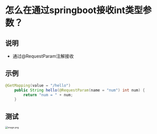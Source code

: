 # 怎么在通过springboot接收int类型参数？





## 说明

- 通过@RequestParam注解接收



## 示例

```java
@GetMapping(value = "/hello")
    public String hello(@RequestParam(name = "num") int num) {
        return "num = " + num;
    }
```





## 测试

<img src="http://81.71.143.136/figurebed/figurebedcontroller/picture/b0f7440d-9d15-4f69-aeba-8e981985896e652" alt="image.png" style="zoom:50%;" />



